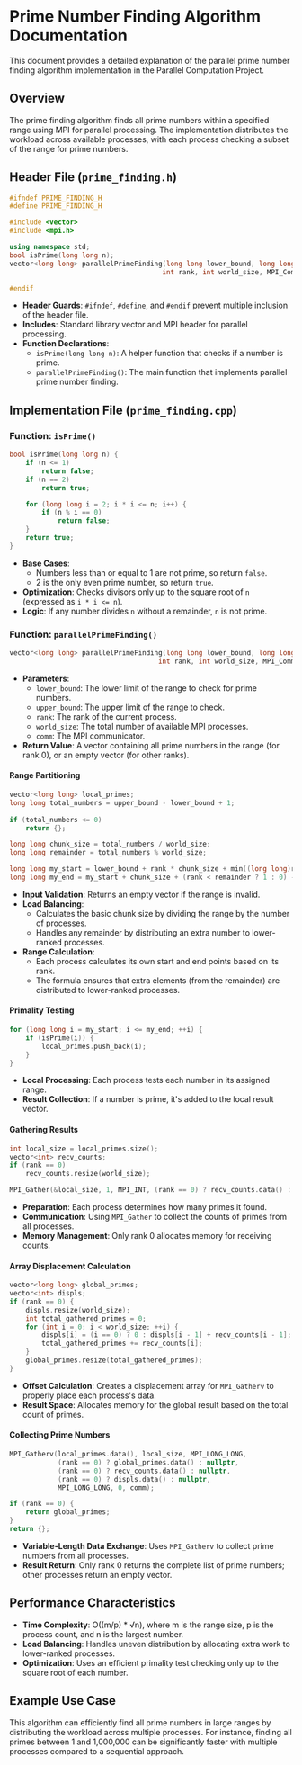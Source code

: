 # Prime Number Finding Algorithm Documentation

This document provides a detailed explanation of the parallel prime number finding algorithm implementation in the Parallel Computation Project.

## Overview

The prime finding algorithm finds all prime numbers within a specified range using MPI for parallel processing. The implementation distributes the workload across available processes, with each process checking a subset of the range for prime numbers.

## Header File (`prime_finding.h`)

```cpp
#ifndef PRIME_FINDING_H
#define PRIME_FINDING_H

#include <vector>
#include <mpi.h>

using namespace std;
bool isPrime(long long n);
vector<long long> parallelPrimeFinding(long long lower_bound, long long upper_bound,
                                      int rank, int world_size, MPI_Comm comm);

#endif
```

- **Header Guards**: `#ifndef`, `#define`, and `#endif` prevent multiple inclusion of the header file.
- **Includes**: Standard library vector and MPI header for parallel processing.
- **Function Declarations**:
  - `isPrime(long long n)`: A helper function that checks if a number is prime.
  - `parallelPrimeFinding()`: The main function that implements parallel prime number finding.

## Implementation File (`prime_finding.cpp`)

### Function: `isPrime()`

```cpp
bool isPrime(long long n) {
    if (n <= 1) 
        return false;
    if (n == 2) 
        return true;

    for (long long i = 2; i * i <= n; i++) {
        if (n % i == 0) 
            return false;
    }
    return true;
}
```

- **Base Cases**:
  - Numbers less than or equal to 1 are not prime, so return `false`.
  - 2 is the only even prime number, so return `true`.
- **Optimization**: Checks divisors only up to the square root of `n` (expressed as `i * i <= n`).
- **Logic**: If any number divides `n` without a remainder, `n` is not prime.

### Function: `parallelPrimeFinding()`

```cpp
vector<long long> parallelPrimeFinding(long long lower_bound, long long upper_bound,
                                     int rank, int world_size, MPI_Comm comm) {
```
- **Parameters**:
  - `lower_bound`: The lower limit of the range to check for prime numbers.
  - `upper_bound`: The upper limit of the range to check.
  - `rank`: The rank of the current process.
  - `world_size`: The total number of available MPI processes.
  - `comm`: The MPI communicator.
- **Return Value**: A vector containing all prime numbers in the range (for rank 0), or an empty vector (for other ranks).

#### Range Partitioning

```cpp
vector<long long> local_primes;
long long total_numbers = upper_bound - lower_bound + 1;
    
if (total_numbers <= 0) 
    return {};

long long chunk_size = total_numbers / world_size;
long long remainder = total_numbers % world_size;

long long my_start = lower_bound + rank * chunk_size + min((long long)rank, remainder);
long long my_end = my_start + chunk_size + (rank < remainder ? 1 : 0) -1;
```

- **Input Validation**: Returns an empty vector if the range is invalid.
- **Load Balancing**: 
  - Calculates the basic chunk size by dividing the range by the number of processes.
  - Handles any remainder by distributing an extra number to lower-ranked processes.
- **Range Calculation**: 
  - Each process calculates its own start and end points based on its rank.
  - The formula ensures that extra elements (from the remainder) are distributed to lower-ranked processes.

#### Primality Testing

```cpp
for (long long i = my_start; i <= my_end; ++i) {
    if (isPrime(i)) {
        local_primes.push_back(i);
    }
}
```

- **Local Processing**: Each process tests each number in its assigned range.
- **Result Collection**: If a number is prime, it's added to the local result vector.

#### Gathering Results

```cpp
int local_size = local_primes.size();
vector<int> recv_counts;
if (rank == 0) 
    recv_counts.resize(world_size);

MPI_Gather(&local_size, 1, MPI_INT, (rank == 0) ? recv_counts.data() : nullptr, 1, MPI_INT, 0, comm);
```

- **Preparation**: Each process determines how many primes it found.
- **Communication**: Using `MPI_Gather` to collect the counts of primes from all processes.
- **Memory Management**: Only rank 0 allocates memory for receiving counts.

#### Array Displacement Calculation

```cpp
vector<long long> global_primes;
vector<int> displs;
if (rank == 0) {
    displs.resize(world_size);
    int total_gathered_primes = 0;
    for (int i = 0; i < world_size; ++i) {
        displs[i] = (i == 0) ? 0 : displs[i - 1] + recv_counts[i - 1];
        total_gathered_primes += recv_counts[i];
    }
    global_primes.resize(total_gathered_primes);
}
```

- **Offset Calculation**: Creates a displacement array for `MPI_Gatherv` to properly place each process's data.
- **Result Space**: Allocates memory for the global result based on the total count of primes.

#### Collecting Prime Numbers

```cpp
MPI_Gatherv(local_primes.data(), local_size, MPI_LONG_LONG,
            (rank == 0) ? global_primes.data() : nullptr,
            (rank == 0) ? recv_counts.data() : nullptr,
            (rank == 0) ? displs.data() : nullptr,
            MPI_LONG_LONG, 0, comm);

if (rank == 0) {
    return global_primes;
}
return {};
```

- **Variable-Length Data Exchange**: Uses `MPI_Gatherv` to collect prime numbers from all processes.
- **Result Return**: Only rank 0 returns the complete list of prime numbers; other processes return an empty vector.

## Performance Characteristics

- **Time Complexity**: O((m/p) * √n), where m is the range size, p is the process count, and n is the largest number.
- **Load Balancing**: Handles uneven distribution by allocating extra work to lower-ranked processes.
- **Optimization**: Uses an efficient primality test checking only up to the square root of each number.

## Example Use Case

This algorithm can efficiently find all prime numbers in large ranges by distributing the workload across multiple processes. For instance, finding all primes between 1 and 1,000,000 can be significantly faster with multiple processes compared to a sequential approach.
